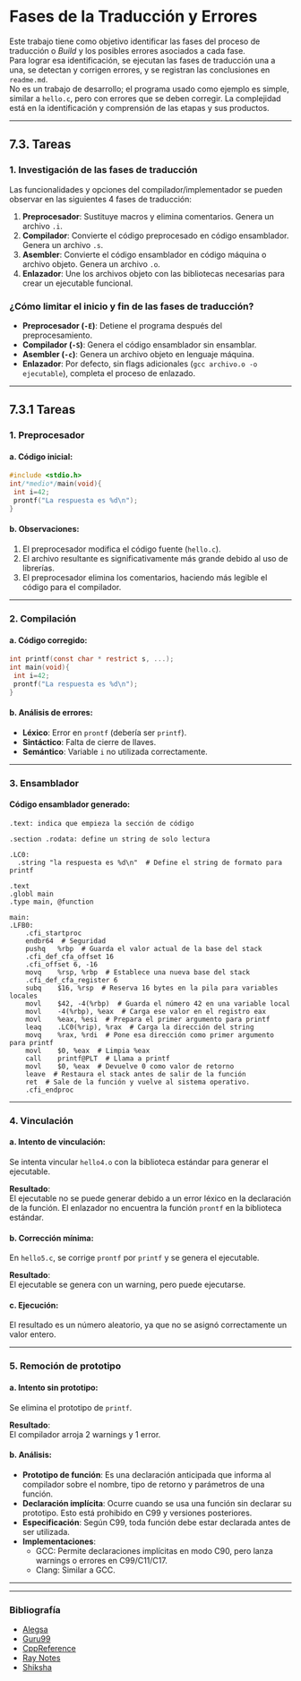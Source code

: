 # Fases de la Traducción y Errores

Este trabajo tiene como objetivo identificar las fases del proceso de traducción o *Build* y los posibles errores asociados a cada fase.  
Para lograr esa identificación, se ejecutan las fases de traducción una a una, se detectan y corrigen errores, y se registran las conclusiones en `readme.md`.  
No es un trabajo de desarrollo; el programa usado como ejemplo es simple, similar a `hello.c`, pero con errores que se deben corregir. La complejidad está en la identificación y comprensión de las etapas y sus productos.

---

## 7.3. Tareas

### 1. Investigación de las fases de traducción

Las funcionalidades y opciones del compilador/implementador se pueden observar en las siguientes 4 fases de traducción:

1. **Preprocesador**: Sustituye macros y elimina comentarios. Genera un archivo `.i`.
2. **Compilador**: Convierte el código preprocesado en código ensamblador. Genera un archivo `.s`.
3. **Asembler**: Convierte el código ensamblador en código máquina o archivo objeto. Genera un archivo `.o`.
4. **Enlazador**: Une los archivos objeto con las bibliotecas necesarias para crear un ejecutable funcional.

### ¿Cómo limitar el inicio y fin de las fases de traducción?

- **Preprocesador (`-E`)**: Detiene el programa después del preprocesamiento.
- **Compilador (`-S`)**: Genera el código ensamblador sin ensamblar.
- **Asembler (`-c`)**: Genera un archivo objeto en lenguaje máquina.
- **Enlazador**: Por defecto, sin flags adicionales (`gcc archivo.o -o ejecutable`), completa el proceso de enlazado.

---

## 7.3.1 Tareas

### 1. Preprocesador

#### a. Código inicial:
```c
#include <stdio.h>
int/*medio*/main(void){
 int i=42;
 prontf("La respuesta es %d\n");
}
```

#### b. Observaciones:
1. El preprocesador modifica el código fuente (`hello.c`).
2. El archivo resultante es significativamente más grande debido al uso de librerías.
3. El preprocesador elimina los comentarios, haciendo más legible el código para el compilador.

---

### 2. Compilación

#### a. Código corregido:
```c
int printf(const char * restrict s, ...);
int main(void){
 int i=42;
 prontf("La respuesta es %d\n");
}
```

#### b. Análisis de errores:
- **Léxico**: Error en `prontf` (debería ser `printf`).
- **Sintáctico**: Falta de cierre de llaves.
- **Semántico**: Variable `i` no utilizada correctamente.

---

### 3. Ensamblador

#### Código ensamblador generado:
```assembly
.text: indica que empieza la sección de código 

.section .rodata: define un string de solo lectura

.LC0:
  .string "la respuesta es %d\n"  # Define el string de formato para printf

.text 
.globl main
.type main, @function

main:
.LFB0:
    .cfi_startproc
    endbr64  # Seguridad
    pushq	%rbp  # Guarda el valor actual de la base del stack
    .cfi_def_cfa_offset 16
    .cfi_offset 6, -16
    movq	%rsp, %rbp  # Establece una nueva base del stack
    .cfi_def_cfa_register 6
    subq	$16, %rsp  # Reserva 16 bytes en la pila para variables locales
    movl	$42, -4(%rbp)  # Guarda el número 42 en una variable local
    movl	-4(%rbp), %eax  # Carga ese valor en el registro eax
    movl	%eax, %esi  # Prepara el primer argumento para printf
    leaq	.LC0(%rip), %rax  # Carga la dirección del string
    movq	%rax, %rdi  # Pone esa dirección como primer argumento para printf
    movl	$0, %eax  # Limpia %eax
    call	printf@PLT  # Llama a printf
    movl	$0, %eax  # Devuelve 0 como valor de retorno
    leave  # Restaura el stack antes de salir de la función
    ret  # Sale de la función y vuelve al sistema operativo.
    .cfi_endproc
```

---

### 4. Vinculación

#### a. Intento de vinculación:
Se intenta vincular `hello4.o` con la biblioteca estándar para generar el ejecutable.

**Resultado**:  
El ejecutable no se puede generar debido a un error léxico en la declaración de la función. El enlazador no encuentra la función `prontf` en la biblioteca estándar.

#### b. Corrección mínima:
En `hello5.c`, se corrige `prontf` por `printf` y se genera el ejecutable.

**Resultado**:  
El ejecutable se genera con un warning, pero puede ejecutarse.

#### c. Ejecución:
El resultado es un número aleatorio, ya que no se asignó correctamente un valor entero.

---

### 5. Remoción de prototipo

#### a. Intento sin prototipo:
Se elimina el prototipo de `printf`.

**Resultado**:  
El compilador arroja 2 warnings y 1 error.

#### b. Análisis:
- **Prototipo de función**: Es una declaración anticipada que informa al compilador sobre el nombre, tipo de retorno y parámetros de una función.
- **Declaración implícita**: Ocurre cuando se usa una función sin declarar su prototipo. Esto está prohibido en C99 y versiones posteriores.
- **Especificación**: Según C99, toda función debe estar declarada antes de ser utilizada.
- **Implementaciones**:
  - GCC: Permite declaraciones implícitas en modo C90, pero lanza warnings o errores en C99/C11/C17.
  - Clang: Similar a GCC.

---



---

### Bibliografía

- [Alegsa](https://www.alegsa.com.ar/Diccionario/C/25059.php#gsc.tab=0)  
- [Guru99](https://www.guru99.com/es/compiler-design-phases-of-compiler.html)  
- [CppReference](https://en.cppreference.com/w/c/io/fprintf)  
- [Ray Notes](https://cs.lmu.edu/~ray/notes/x86assembly/)  
- [Shiksha](https://www.shiksha.com/online-courses/articles/function-prototype-in-c/)  